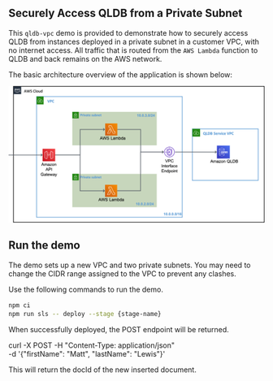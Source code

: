 ## Securely Access QLDB from a Private Subnet

This `qldb-vpc` demo is provided to demonstrate how to securely access QLDB from instances deployed in a private subnet in a customer VPC, with no internet access. All traffic that is routed from the `AWS Lambda` function to QLDB and back remains on the AWS network.

The basic architecture overview of the application is shown below:

![Architecture Overview](images/qldb-vpc.png)

## Run the demo

The demo sets up a new VPC and two private subnets. You may need to change the CIDR range assigned to the VPC to prevent any clashes.

Use the following commands to run the demo.

``` bash
npm ci
npm run sls -- deploy --stage {stage-name}
```

When successfully deployed, the POST endpoint will be returned.

curl -X POST -H "Content-Type: application/json" \
    -d '{"firstName": "Matt", "lastName": "Lewis"}' \
    <POST-Endpoint>

This will return the docId of the new inserted document.